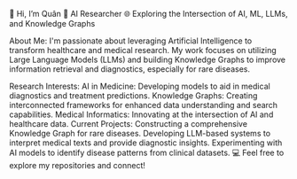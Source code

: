 👋 Hi, I’m Quân
🔬 AI Researcher 
🌐 Exploring the Intersection of AI, ML, LLMs, and Knowledge Graphs

About Me:
I'm passionate about leveraging Artificial Intelligence to transform healthcare and medical research. My work focuses on utilizing Large Language Models (LLMs) and building Knowledge Graphs to improve information retrieval and diagnostics, especially for rare diseases.

Research Interests:
AI in Medicine: Developing models to aid in medical diagnostics and treatment predictions.
Knowledge Graphs: Creating interconnected frameworks for enhanced data understanding and search capabilities.
Medical Informatics: Innovating at the intersection of AI and healthcare data.
Current Projects:
Constructing a comprehensive Knowledge Graph for rare diseases.
Developing LLM-based systems to interpret medical texts and provide diagnostic insights.
Experimenting with AI models to identify disease patterns from clinical datasets.
💻 Feel free to explore my repositories and connect!

<!---
QuanPham2k3/QuanPham2k3 is a ✨ special ✨ repository because its `README.md` (this file) appears on your GitHub profile.
You can click the Preview link to take a look at your changes.
--->
